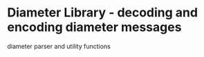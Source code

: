 # Diameter Library - decoding and encoding diameter messages

diameter parser and utility functions
